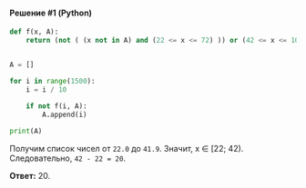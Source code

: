 #### Решение #1 (Python)
```python
def f(x, A):
	return (not ( (x not in A) and (22 <= x <= 72) )) or (42 <= x <= 102)


A = []

for i in range(1500):
	i = i / 10
	
	if not f(i, A):
		A.append(i)

print(A)
```

Получим список чисел от ``22.0`` до ``41.9``. Значит, x ∈ [22; 42).
Следовательно, ``42 - 22 = 20``.

**Ответ:** 20.
